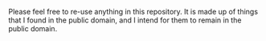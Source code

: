 Please feel free to re-use anything in this repository.  It is made up of things that I found in the public domain, and I intend for them to remain in the public domain.